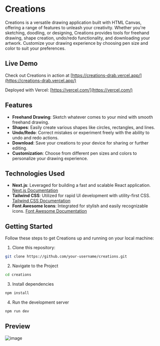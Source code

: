 # Creations

Creations is a versatile drawing application built with HTML Canvas, offering a range of features to unleash your creativity. Whether you're sketching, doodling, or designing, Creations provides tools for freehand drawing, shape creation, undo/redo functionality, and downloading your artwork. Customize your drawing experience by choosing pen size and color to suit your preferences.

## Live Demo

Check out Creations in action at [https://creations-drab.vercel.app/](https://creations-drab.vercel.app/)

Deployed with Vercel: [https://vercel.com/](https://vercel.com/)

## Features

- **Freehand Drawing**: Sketch whatever comes to your mind with smooth freehand drawing.
- **Shapes**: Easily create various shapes like circles, rectangles, and lines.
- **Undo/Redo**: Correct mistakes or experiment freely with the ability to undo and redo actions.
- **Download**: Save your creations to your device for sharing or further editing.
- **Customization**: Choose from different pen sizes and colors to personalize your drawing experience.

## Technologies Used

- **Next.js**: Leveraged for building a fast and scalable React application. [Next.js Documentation](https://nextjs.org/docs)
- **Tailwind CSS**: Utilized for rapid UI development with utility-first CSS. [Tailwind CSS Documentation](https://tailwindcss.com/docs/installation)
- **Font Awesome Icons**: Integrated for stylish and easily recognizable icons. [Font Awesome Documentation](https://docs.fontawesome.com/)

## Getting Started

Follow these steps to get Creations up and running on your local machine:

1. Clone this repository:
```bash
git clone https://github.com/your-username/creations.git
```
2. Navigate to the Project
```bash
cd creations
```

3. Install dependencies
```bash
npm install
```

4. Run the development server
```bash
npm run dev
```

## Preview
![image](https://github.com/Yukti-J/Creations/assets/97127815/ed184e10-1ec1-4ec4-9713-24ac760856bd)
